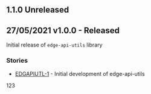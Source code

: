 ## 1.1.0 Unreleased

## 27/05/2021 v1.0.0 - Released
Initial release of `edge-api-utils` library

### Stories
* [EDGAPIUTL-1](https://issues.folio.org/browse/EDGAPIUTL-1) - Initial development of edge-api-utils

123
